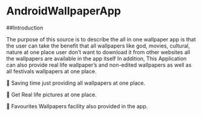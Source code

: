# AndroidWallpaperApp

##Introduction

The purpose of this source is to describe the all in one wallpaper app is
that the user can take the benefit that all wallpapers like god, movies,
cultural, nature at one place user don’t want to download it from other
websites all the wallpapers are available in the app itself In addition,
This Application can also provide real life wallpaper’s and non-edited
wallpapers as well as all festivals wallpapers at one place.

 Saving time just providing all wallpapers at one place.

 Get Real life pictures at one place.

 Favourites Wallpapers facility also provided in the app.
